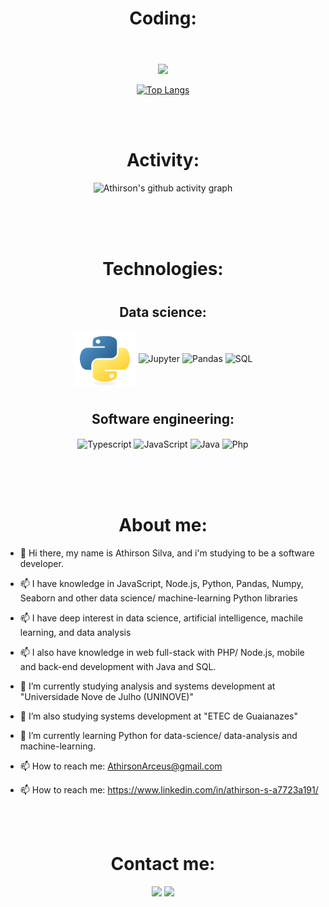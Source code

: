 # <h1 align="center">  Coding: </h1>

<header>
  <link rel="stylesheet" href="https://cdn.jsdelivr.net/gh/devicons/devicon@v2.14.0/devicon.min.css">
</header>

<div align="center">

  <a href="https://github.com/AthirsonSilva">
  <img height="180em" src="https://github-readme-stats.vercel.app/api?&username=athirsonsilva&show_icons=true&theme=chartreuse-dark&include_all_commits=true&count_private=true&title_color=00ffe5&text_color=fff">
  
[![Top Langs](https://github-readme-stats.vercel.app/api/top-langs/?username=athirsonsilva&layout=compact&theme=chartreuse-dark&title_color=00ffe5&langs_count=6&hide=jupyter%20notebook,makefile,c%2B%2B,css,html,cmake,hack,shell)](https://github.com/anuraghazra/github-readme-stats)
  
</div>
     
     
<br><br>
# <h1 align="center">  Activity: </h1>
  
<div align='center' width='100%'>
  
![Athirson's github activity graph](https://activity-graph.herokuapp.com/graph?username=athirsonsilva&theme=xcode&line=fff&title_color=fff&text_color=fff&hide_border=true&area=true&bg_color=30,000000,565957)
  
 </div>
  
 <br><br><br>
 # <h1 align="center">  Technologies: </h1>

# <h2 align="center">  Data science: </h2>
<div align='center'>
  <img margin="auto 20px auto 20px" align="center" alt="Python" height="90" width="100" src="https://raw.githubusercontent.com/devicons/devicon/master/icons/python/python-original.svg" />
  
  <img margin="auto 20px auto 20px" align="center" alt="Jupyter" height="90" width="100" src="https://cdn.jsdelivr.net/gh/devicons/devicon/icons/jupyter/jupyter-original-wordmark.svg" />
  
  <img margin="auto 20px auto 20px" align="center" alt="Pandas" height="90" width="100" src="https://cdn.jsdelivr.net/gh/devicons/devicon/icons/pandas/pandas-original-wordmark.svg" />
  
  <img margin="auto 20px auto 20px" align="center" alt="SQL" height="90" width="100" src="https://cdn.jsdelivr.net/gh/devicons/devicon/icons/mysql/mysql-original-wordmark.svg" />
</div>

# <h2 align="center">  Software engineering: </h2>
<div align='center'>
  <img margin="auto 20px auto 20px" align="center" alt="Typescript" height="90" width="100" src="https://cdn.jsdelivr.net/gh/devicons/devicon/icons/typescript/typescript-original.svg" />

  <img margin="auto 20px auto 20px" align="center" alt="JavaScript" height="90" width="100" src="https://cdn.jsdelivr.net/gh/devicons/devicon/icons/javascript/javascript-original.svg" />
 
  
  <img margin="auto 20px auto 20px" align="center" alt="Java" height="90" width="100" src="https://cdn.jsdelivr.net/gh/devicons/devicon/icons/java/java-original.svg" />
  
  <img margin="auto 20px auto 20px" align="center" alt="Php" height="90" width="100" src="https://cdn.jsdelivr.net/gh/devicons/devicon/icons/php/php-original.svg" />
</div>


<br><br><br>
# <h1 align="center">  About me: </h1>
  
- 👋 Hi there, my name is Athirson Silva, and i'm studying to be a software developer.
  
- 📫 I have knowledge in JavaScript, Node.js, Python, Pandas, Numpy, Seaborn and other data science/ machine-learning Python libraries
  
- 📫 I have deep interest in data science, artificial intelligence, machile learning, and data analysis
  
- 📫 I also have knowledge in web full-stack with PHP/ Node.js, mobile and back-end development with Java and SQL.
  
- 🔭 I’m currently studying analysis and systems development at "Universidade Nove de Julho (UNINOVE)"
  
- 🔭 I’m also studying systems development at "ETEC de Guaianazes" 
  
- 🌱 I’m currently learning Python for data-science/ data-analysis and machine-learning.
  
- 📫 How to reach me: AthirsonArceus@gmail.com
  
- 📫 How to reach me: https://www.linkedin.com/in/athirson-s-a7723a191/
  
 <br><br>
# <h1 align="center">  Contact me: </h1>
 
 <div align='center'>
    <a href="mailto:athirsonarceus@gmail.com"><img src="https://img.shields.io/badge/-Gmail-%23DD0031?style=for-the-badge&logo=gmail&logoColor=white" target="_blank"></a>
    <a href="https://www.linkedin.com/in/athirson-s-a7723a191/" target="_blank"><img src="https://img.shields.io/badge/-LinkedIn-%230077B5?style=for-the-badge&logo=linkedin&logoColor=white" target="_blank"></a> 
 </div>
   
